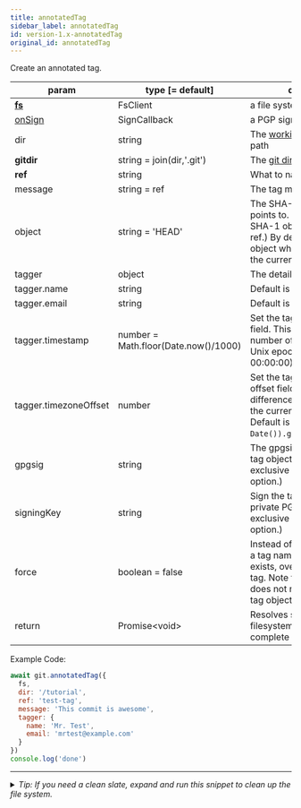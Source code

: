 ```yaml
---
title: annotatedTag
sidebar_label: annotatedTag
id: version-1.x-annotatedTag
original_id: annotatedTag
---
```


Create an annotated tag.

| param                 | type [= default]                     | description                                                                                                                                                                  |
| --------------------- | ------------------------------------ | ---------------------------------------------------------------------------------------------------------------------------------------------------------------------------- |
| [**fs**](./fs)        | FsClient                             | a file system implementation                                                                                                                                                 |
| [onSign](./onSign)    | SignCallback                         | a PGP signing implementation                                                                                                                                                 |
| dir                   | string                               | The [working tree](dir-vs-gitdir.md) directory path                                                                                                                          |
| **gitdir**            | string = join(dir,'.git')            | The [git directory](dir-vs-gitdir.md) path                                                                                                                                   |
| **ref**               | string                               | What to name the tag                                                                                                                                                         |
| message               | string = ref                         | The tag message to use.                                                                                                                                                      |
| object                | string = 'HEAD'                      | The SHA-1 object id the tag points to. (Will resolve to a SHA-1 object id if value is a ref.) By default, the commit object which is referred by the current `HEAD` is used. |
| tagger                | object                               | The details about the tagger.                                                                                                                                                |
| tagger.name           | string                               | Default is `user.name` config.                                                                                                                                               |
| tagger.email          | string                               | Default is `user.email` config.                                                                                                                                              |
| tagger.timestamp      | number = Math.floor(Date.now()/1000) | Set the tagger timestamp field. This is the integer number of seconds since the Unix epoch (1970-01-01 00:00:00).                                                            |
| tagger.timezoneOffset | number                               | Set the tagger timezone offset field. This is the difference, in minutes, from the current timezone to UTC. Default is `(new Date()).getTimezoneOffset()`.                   |
| gpgsig                | string                               | The gpgsig attatched to the tag object. (Mutually exclusive with the `signingKey` option.)                                                                                   |
| signingKey            | string                               | Sign the tag object using this private PGP key. (Mutually exclusive with the `gpgsig` option.)                                                                               |
| force                 | boolean = false                      | Instead of throwing an error if a tag named `ref` already exists, overwrite the existing tag. Note that this option does not modify the original tag object itself.          |
| return                | Promise\<void\>                      | Resolves successfully when filesystem operations are complete                                                                                                                |

Example Code:

```js live
await git.annotatedTag({
  fs,
  dir: '/tutorial',
  ref: 'test-tag',
  message: 'This commit is awesome',
  tagger: {
    name: 'Mr. Test',
    email: 'mrtest@example.com'
  }
})
console.log('done')
```


---

<details>
<summary><i>Tip: If you need a clean slate, expand and run this snippet to clean up the file system.</i></summary>

```js live
window.fs = new LightningFS('fs', { wipe: true })
window.pfs = window.fs.promises
console.log('done')
```
</details>

<script>
(function rewriteEditLink() {
  const el = document.querySelector('a.edit-page-link.button');
  if (el) {
    el.href = 'https://github.com/isomorphic-git/isomorphic-git/edit/master/src/api/annotatedTag.js';
  }
})();
</script>